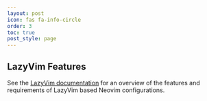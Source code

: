 ```yaml
---
layout: post
icon: fas fa-info-circle
order: 3
toc: true
post_style: page
---
```


## LazyVim Features

See the [LazyVim documentation](https://www.lazyvim.org/#-features)
for an overview of the features and requirements of LazyVim based
Neovim configurations.
